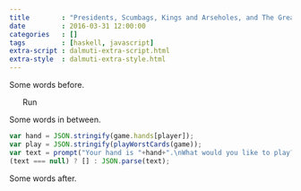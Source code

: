 ```yaml
---
title        : "Presidents, Scumbags, Kings and Arseholes, and The Great Dalmuti"
date         : 2016-03-31 12:00:00
categories   : []
tags         : [haskell, javascript]
extra-script : dalmuti-extra-script.html
extra-style  : dalmuti-extra-style.html
---
```


Some words before.

<div id="tabs">
  <ul>
    <span id="runmain">Run</span>
  </ul>
</div>

Some words in between.

``` javascript
var hand = JSON.stringify(game.hands[player]);
var play = JSON.stringify(playWorstCards(game));
var text = prompt("Your hand is "+hand+".\nWhat would you like to play?",play);
(text === null) ? [] : JSON.parse(text);
```

Some words after.
